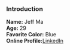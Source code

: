 ### Introduction
**Name:** Jeff Ma <br/>
**Age:** 29<br/>
**Favorite Color:** Blue<br/>
**Online Profile:**[LinkedIn](https://www.linkedin.com/in/jeff-may-a3aa2a33)

